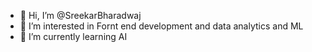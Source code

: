 - 👋 Hi, I’m @SreekarBharadwaj
- 👀 I’m interested in Fornt end development and data analytics and ML
- 🌱 I’m currently learning AI

<!---
SreekarBharadwaj/SreekarBharadwaj is a ✨ special ✨ repository because its `README.md` (this file) appears on your GitHub profile.
You can click the Preview link to take a look at your changes.
--->

